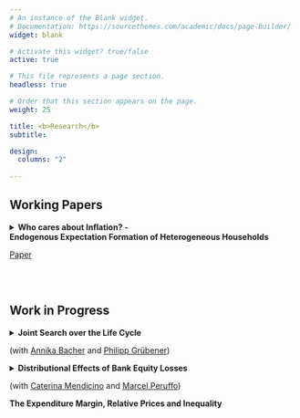 ```yaml
---
# An instance of the Blank widget.
# Documentation: https://sourcethemes.com/academic/docs/page-builder/
widget: blank

# Activate this widget? true/false
active: true

# This file represents a page section.
headless: true

# Order that this section appears on the page.
weight: 25

title: <b>Research</b>
subtitle:

design:
  columns: "2"
  
---
```


**Working Papers**
-------------------

<!-- <br> -->

<details>
  <summary>
  <b>Who cares about Inflation? - <br> Endogenous Expectation Formation of Heterogeneous Households</b>
</summary>
  
  <p align=justify>
  <font size="-1">
  This paper studies the effect of wealth levels on households' inflation expectations. Using data from the DNB Household Survey, we show absolute forecast errors as well as the dispersion of expectations across households to be decreasing in assets and debt. These patterns can be rationalized in a consumption-savings model with endogenous expectation formation, where households can exert effort to reduce uncertainty about future price changes. The implied consumption response to news about inflation is hump shaped in wealth: Wealthier households pay closer attention and update their expectations more in response to a signal received, but change their consumption less after any given update in expectations due to the income effect of future inflation. In a quantitative exercise, we show this mechanism to reduce the on-impact aggregate consumption response to forward guidance policies up to 55% compared to an attentive counterfactual.
  </font>
</p>

</details> 

[Paper](https://lukasnord.eu/files/hetexp.pdf)

<br>
<br>

**Work in Progress**
---------------------

<!-- <br> -->


<details>
  <summary>
  <b>Joint Search over the Life Cycle</b>
</summary>
  
  <p align=justify>
  <font size="-1">
  This paper studies how the added worker effect -- intra-household insurance through increased spousal labor market participation -- varies over the life-cycle. We show in U.S. data that the added worker effect is much stronger for young than for old households. A stochastic life-cycle model of two-member households with job search in a frictional labor market is capable of replicating this finding. The model suggests that a lower added worker effect for the old is driven primarily by better insurance through asset holdings. A shorter horizon until retirement during which labor force entry of the spouse pays off accounts for most of the remaining gap, with a smaller role for human capital differences between young and old. We discuss implications for labor market flows and the design of public insurance.
  </font>
</p>

</details> 

(with [Annika Bacher](https://sites.google.com/view/annikabacher/) and [Philipp Grübener](https://philippgruebener.com))

<!-- <br> -->




<details>
  <summary>
  <b>Distributional Effects of Bank Equity Losses</b>
</summary>
  
  <p align=justify>
  <font size="-1">
  This paper quantifies the distributional and welfare effects of severe shocks to the banking sector. We develop a heterogeneous-agent model featuring income and portfolio heterogeneity and a banking sector subject to financial frictions. We then study the dynamics of consumption and the welfare consequences along several dimensions of the income and wealth distribution in response to a severe bank equity shock. The negative overall impact on the economy masks substantial heterogeneity. Poor, liquidity-constrained agents are hit the hardest, owing to an increase in lending rates and a reduction in wages. Rich individuals can better insure against the shock and also take advantage of low asset prices and  high future returns on capital. As a consequence, around 4% of the population is better off after the shock hits. Computing households overall willingness to pay to avoid the bank disruption, we find that they would  be willing to give up a total amount of liquid wealth sufficient to cover the losses in the banking sector. 
  </font>
</p>

</details> 

(with [Caterina Mendicino](https://sites.google.com/site/caterinamendicino/) and [Marcel Peruffo](https://sites.google.com/view/marcelperuffo)) 

<!-- <br> -->

<b>The Expenditure Margin, Relative Prices and Inequality</b>